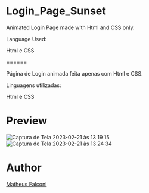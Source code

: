 # Login_Page_Sunset

Animated Login Page made with Html and CSS only.

Language Used:

Html e CSS

======

Página de Login animada feita apenas com Html e CSS.

Linguagens utilizadas:

Html e CSS

# Preview

![Captura de Tela 2023-02-21 às 13 19 15](https://user-images.githubusercontent.com/33550514/220401899-5aceb17b-85da-4372-9621-ddc35f10ebfb.png)
![Captura de Tela 2023-02-21 às 13 24 34](https://user-images.githubusercontent.com/33550514/220402180-f7888cfd-322f-44d2-a535-2c5d967f0d89.png)


# Author

<a href="https://github.com/matheuspfalconi">Matheus Falconi</a>
